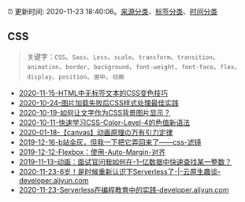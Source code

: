 :alarm_clock: 更新时间: 2020-11-23 18:40:06。[来源分类](../README.md)、[标签分类](../TAGS.md)、[时间分类](../TIMELINE.md)

## CSS


> 关键字：`CSS`、`Sass`、`Less`、`scale`、`transform`、`transition`、`animation`、`border`、`background`、`font-weight`、`font-face`、`flex`、`display`、`position`、`居中`、`动画`



- [2020-11-15-HTML中无标签文本的CSS变色技巧](https://www.zhangxinxu.com/wordpress/2020/11/html-anonymous-text-color-change/) 
- [2020-10-24-图片加载失败后CSS样式处理最佳实践](https://www.zhangxinxu.com/wordpress/2020/10/css-style-image-load-fail/) 
- [2020-10-19-如何让文字作为CSS背景图片显示？](https://www.zhangxinxu.com/wordpress/2020/10/text-as-css-background-image/) 
- [2020-10-11-快速学习CSS-Color-Level-4的色值新语法](https://www.zhangxinxu.com/wordpress/2020/10/css-color-level-4/) 
- [2020-01-18-【canvas】动画原理の万有引力定律](https://juejin.im/post/5e213c83f265da3e006b3fc0) 
- [2019-12-16-b站全灰，但我一下把它弄回来了——css-滤镜](https://juejin.im/post/5df3a049f265da33f8652882) 
- [2019-12-12-Flexbox：使用-Auto-Margin-对齐](https://juejin.im/post/5dedb2fd6fb9a016323d7202) 
- [2019-11-13-动画：面试官问我如何在-1-亿数据中快速查找某一整数？](https://juejin.im/post/5dc786026fb9a04a7847f56a) 
- [2020-11-23-6岁！是时候重新认识下Serverless了-|-云原生趣谈-developer.aliyun.com](https://blogread.cn/news/go.php?idItem=13975&url=https%3A%2F%2Fdeveloper.aliyun.com%2Farticle%2F778541%3Futm_content%3Dg_1000207513%26comefrom%3Dhttps%253A%252F%252Fblogread.cn%252Fnews%252F) 
- [2020-11-23-Serverless在编程教育中的实践-developer.aliyun.com](https://blogread.cn/news/go.php?idItem=13963&url=https%3A%2F%2Fdeveloper.aliyun.com%2Farticle%2F778418%3Futm_content%3Dg_1000206840%26comefrom%3Dhttps%253A%252F%252Fblogread.cn%252Fnews%252F) 